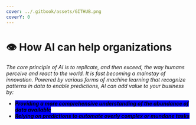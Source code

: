 ```yaml
---
cover: ../.gitbook/assets/GITHUB.png
coverY: 0
---
```


# 👁 How AI can help organizations

_The core principle of AI is to replicate, and then exceed, the way humans perceive and react to the world. It is fast becoming a mainstay of innovation. Powered by various forms of machine learning that recognize patterns in data to enable predictions, AI can add value to your business by:_

* _<mark style="background-color:blue;">**Providing a more comprehensive understanding of the abundance of data available**</mark>_
* _<mark style="background-color:blue;">**Relying on predictions to automate overly complex or mundane tasks**</mark>_
